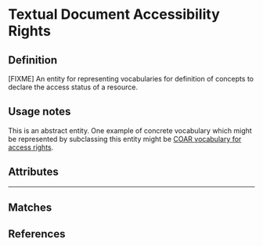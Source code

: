 # Textual Document Accessibility Rights

## Definition
[FIXME] An entity for representing vocabularies for definition of concepts to declare the access status of a resource.

## Usage notes
This is an abstract entity. One example of concrete vocabulary which might be represented by subclassing this entity might be [COAR vocabulary for access rights](http://vocabularies.coar-repositories.org/documentation/access_rights/).

## Attributes

---

## Matches


## References
